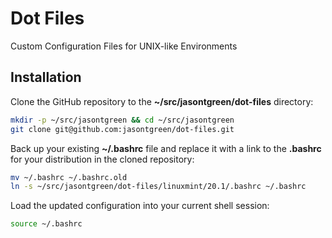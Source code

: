 # Dot Files

Custom Configuration Files for UNIX-like Environments

## Installation

Clone the GitHub repository to the **~/src/jasontgreen/dot-files** directory:

```bash
mkdir -p ~/src/jasontgreen && cd ~/src/jasontgreen
git clone git@github.com:jasontgreen/dot-files.git
```

Back up your existing **~/.bashrc** file and replace it with a link to the **.bashrc** for your distribution in the cloned repository:

```bash
mv ~/.bashrc ~/.bashrc.old
ln -s ~/src/jasontgreen/dot-files/linuxmint/20.1/.bashrc ~/.bashrc
```

Load the updated configuration into your current shell session:

```bash
source ~/.bashrc
```
